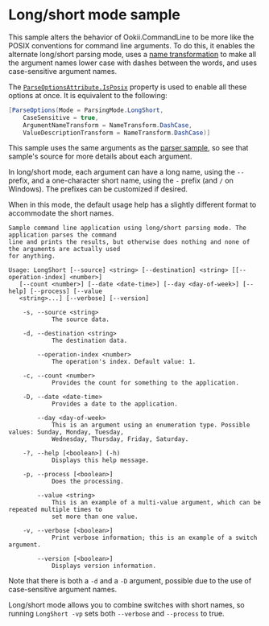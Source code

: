 # Long/short mode sample

This sample alters the behavior of Ookii.CommandLine to be more like the POSIX conventions for
command line arguments. To do this, it enables the alternate long/short parsing mode, uses a
[name transformation](../../../docs/DefiningArguments.md#name-transformation) to make all the
argument names lower case with dashes between the words, and uses case-sensitive argument names.

The [`ParseOptionsAttribute.IsPosix`][] property is used to enable all these options at once. It is
equivalent to the following:

```csharp
[ParseOptions(Mode = ParsingMode.LongShort,
    CaseSensitive = true,
    ArgumentNameTransform = NameTransform.DashCase,
    ValueDescriptionTransform = NameTransform.DashCase)]
```

This sample uses the same arguments as the [parser sample](../Parser), so see that sample's source
for more details about each argument.

In long/short mode, each argument can have a long name, using the `--` prefix, and a one-character
short name, using the `-` prefix (and `/` on Windows). The prefixes can be customized if desired.

When in this mode, the default usage help has a slightly different format to accommodate the short
names.

```text
Sample command line application using long/short parsing mode. The application parses the command
line and prints the results, but otherwise does nothing and none of the arguments are actually used
for anything.

Usage: LongShort [--source] <string> [--destination] <string> [[--operation-index] <number>]
   [--count <number>] [--date <date-time>] [--day <day-of-week>] [--help] [--process] [--value
   <string>...] [--verbose] [--version]

    -s, --source <string>
            The source data.

    -d, --destination <string>
            The destination data.

        --operation-index <number>
            The operation's index. Default value: 1.

    -c, --count <number>
            Provides the count for something to the application.

    -D, --date <date-time>
            Provides a date to the application.

        --day <day-of-week>
            This is an argument using an enumeration type. Possible values: Sunday, Monday, Tuesday,
            Wednesday, Thursday, Friday, Saturday.

    -?, --help [<boolean>] (-h)
            Displays this help message.

    -p, --process [<boolean>]
            Does the processing.

        --value <string>
            This is an example of a multi-value argument, which can be repeated multiple times to
            set more than one value.

    -v, --verbose [<boolean>]
            Print verbose information; this is an example of a switch argument.

        --version [<boolean>]
            Displays version information.
```

Note that there is both a `-d` and a `-D` argument, possible due to the use of case-sensitive
argument names.

Long/short mode allows you to combine switches with short names, so running `LongShort -vp` sets
both `--verbose` and `--process` to true.

[`ParseOptionsAttribute.IsPosix`]: https://www.ookii.org/docs/commandline-4.0/html/P_Ookii_CommandLine_ParseOptionsAttribute_IsPosix.htm
